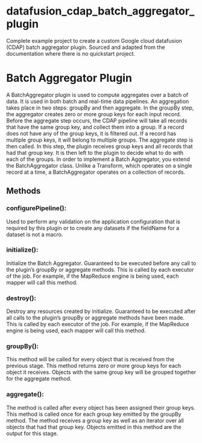 # datafusion_cdap_batch_aggregator_plugin
Complete example project to create a custom Google cloud datafusion (CDAP) batch aggregator plugin. Sourced and adapted from the documentation where there is no quickstart project.

# Batch Aggregator Plugin
A BatchAggregator plugin is used to compute aggregates over a batch of data. It is used in both batch and real-time data pipelines. An aggregation takes place in two steps: groupBy and then aggregate.
In the groupBy step, the aggregator creates zero or more group keys for each input record. Before the aggregate step occurs, the CDAP pipeline will take all records that have the same group key, and collect them into a group. If a record does not have any of the group keys, it is filtered out. If a record has multiple group keys, it will belong to multiple groups.
The aggregate step is then called. In this step, the plugin receives group keys and all records that had that group key. It is then left to the plugin to decide what to do with each of the groups.
In order to implement a Batch Aggregator, you extend the BatchAggregator class. Unlike a Transform, which operates on a single record at a time, a BatchAggregator operates on a collection of records.

## Methods
### configurePipeline():
Used to perform any validation on the application configuration that is required by this plugin or to create any datasets if the fieldName for a dataset is not a macro.
### initialize():
Initialize the Batch Aggregator. Guaranteed to be executed before any call to the plugin’s groupBy or aggregate methods. This is called by each executor of the job. For example, if the MapReduce engine is being used, each mapper will call this method.
### destroy():
Destroy any resources created by initialize. Guaranteed to be executed after all calls to the plugin’s groupBy or aggregate methods have been made. This is called by each executor of the job. For example, if the MapReduce engine is being used, each mapper will call this method.
### groupBy():
This method will be called for every object that is received from the previous stage. This method returns zero or more group keys for each object it receives. Objects with the same group key will be grouped together for the aggregate method.
### aggregate():
The method is called after every object has been assigned their group keys. This method is called once for each group key emitted by the groupBy method. The method receives a group key as well as an iterator over all objects that had that group key. Objects emitted in this method are the output for this stage.